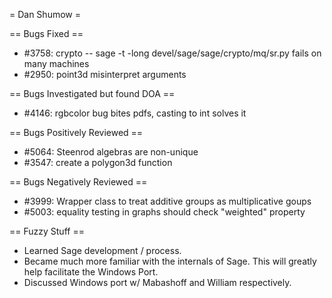 = Dan Shumow =

== Bugs Fixed ==

 * #3758: crypto -- sage -t -long devel/sage/sage/crypto/mq/sr.py fails on many machines
 * #2950: point3d misinterpret arguments

== Bugs Investigated but found DOA ==

 * #4146: rgbcolor bug bites pdfs, casting to int solves it

== Bugs Positively Reviewed ==

 * #5064: Steenrod algebras are non-unique
 * #3547: create a polygon3d function

== Bugs Negatively Reviewed ==

 * #3999: Wrapper class to treat additive groups as multiplicative goups
 * #5003: equality testing in graphs should check "weighted" property

== Fuzzy Stuff ==
 * Learned Sage development / process.
 * Became much more familiar with the internals of Sage.  This will greatly help facilitate the Windows Port.
 * Discussed Windows port w/ Mabashoff and William respectively.
